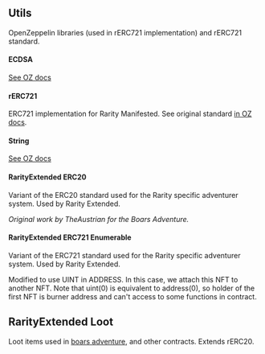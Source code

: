 ## Utils
OpenZeppelin libraries (used in rERC721 implementation) and rERC721 standard.

#### ECDSA
[See OZ docs](https://docs.openzeppelin.com/contracts/4.x/api/utils#ECDSA)

#### rERC721
ERC721 implementation for Rarity Manifested. See original standard [in OZ docs](https://docs.openzeppelin.com/contracts/4.x/api/token/erc721).

#### String
[See OZ docs](https://docs.openzeppelin.com/contracts/4.x/api/utils#Strings)

#### RarityExtended ERC20
Variant of the ERC20 standard used for the Rarity specific adventurer system.
Used by Rarity Extended.

*Original work by TheAustrian for the Boars Adventure.*

#### RarityExtended ERC721 Enumerable
Variant of the ERC721 standard used for the Rarity specific adventurer system.
Used by Rarity Extended.

Modified to use UINT in ADDRESS. 
In this case, we attach this NFT to another NFT.
Note that uint(0) is equivalent to address(0), so holder of the first NFT is burner address and can't access to some functions in contract.

## RarityExtended Loot
Loot items used in [boars adventure](https://github.com/Rarity-Extended/rarity_extended_boars), and other contracts. Extends rERC20.